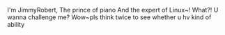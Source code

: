 I'm JimmyRobert, The prince of piano
And the expert of Linux~!
What?! U wanna challenge me? 
Wow~pls think twice to see whether u hv kind of ability